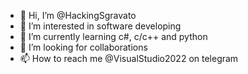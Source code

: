 - 👋 Hi, I’m @HackingSgravato
- 👀 I’m interested in software developing
- 🌱 I’m currently learning c#, c/c++ and python
- 💞️ I’m looking for collaborations
- 📫 How to reach me @VisualStudio2022 on telegram

<!---
HackingSgravato/HackingSgravato is a ✨ special ✨ repository because its `README.md` (this file) appears on your GitHub profile.
You can click the Preview link to take a look at your changes.
--->
